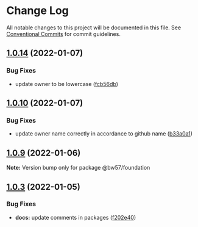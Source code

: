 # Change Log

All notable changes to this project will be documented in this file.
See [Conventional Commits](https://conventionalcommits.org) for commit guidelines.

## [1.0.14](https://github.com/BlackWind57/foundation/compare/v1.0.13...v1.0.14) (2022-01-07)


### Bug Fixes

* update owner to be lowercase ([fcb56db](https://github.com/BlackWind57/foundation/commit/fcb56db243da1b1943ba3282750c3c7f52cb7902))






## [1.0.10](https://github.com/BlackWind57/foundation/compare/v1.0.9...v1.0.10) (2022-01-07)


### Bug Fixes

* update owner name correctly in accordance to github name ([b33a0a1](https://github.com/BlackWind57/foundation/commit/b33a0a1726227bbe632ac67fbd7464ec8cfaf43a))





## [1.0.9](https://github.com/BlackWind57/foundation/compare/v1.0.8...v1.0.9) (2022-01-06)

**Note:** Version bump only for package @bw57/foundation





## [1.0.3](https://github.com/BlackWind57/ds.e/compare/v1.0.2...v1.0.3) (2022-01-05)


### Bug Fixes

* **docs:** update comments in packages ([f202e40](https://github.com/BlackWind57/ds.e/commit/f202e40b477e7489e680f208a149b47332893c58))
